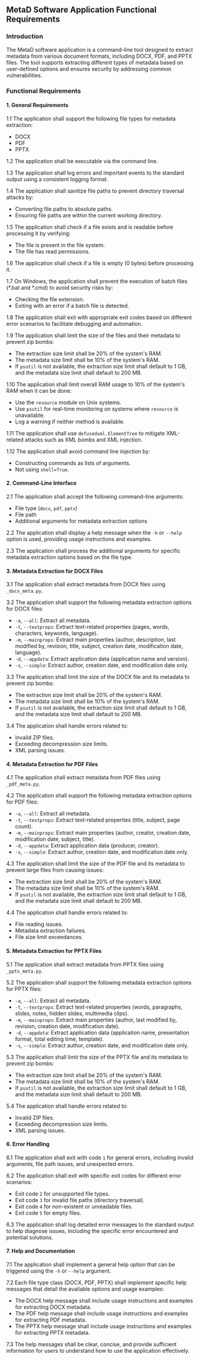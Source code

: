 ## MetaD Software Application Functional Requirements

### Introduction
The MetaD software application is a command-line tool designed to extract metadata from various document formats, including DOCX, PDF, and PPTX files. The tool supports extracting different types of metadata based on user-defined options and ensures security by addressing common vulnerabilities.

### Functional Requirements

#### 1. General Requirements

1.1 The application shall support the following file types for metadata extraction:
- DOCX
- PDF
- PPTX

1.2 The application shall be executable via the command line.

1.3 The application shall log errors and important events to the standard output using a consistent logging format.

1.4 The application shall sanitize file paths to prevent directory traversal attacks by:
- Converting file paths to absolute paths.
- Ensuring file paths are within the current working directory.

1.5 The application shall check if a file exists and is readable before processing it by verifying:
- The file is present in the file system.
- The file has read permissions.

1.6 The application shall check if a file is empty (0 bytes) before processing it.

1.7 On Windows, the application shall prevent the execution of batch files (*.bat and *.cmd) to avoid security risks by:
- Checking the file extension.
- Exiting with an error if a batch file is detected.

1.8 The application shall exit with appropriate exit codes based on different error scenarios to facilitate debugging and automation.

1.9 The application shall limit the size of the files and their metadata to prevent zip bombs:
- The extraction size limit shall be 20% of the system's RAM.
- The metadata size limit shall be 10% of the system's RAM.
- If `psutil` is not available, the extraction size limit shall default to 1 GB, and the metadata size limit shall default to 200 MB.

1.10 The application shall limit overall RAM usage to 10% of the system's RAM when it can be done:
- Use the `resource` module on Unix systems.
- Use `psutil` for real-time monitoring on systems where `resource` is unavailable.
- Log a warning if neither method is available.

1.11 The application shall use `defusedxml.ElementTree` to mitigate XML-related attacks such as XML bombs and XML injection.

1.12 The application shall avoid command line injection by:
- Constructing commands as lists of arguments.
- Not using `shell=True`.

#### 2. Command-Line Interface

2.1 The application shall accept the following command-line arguments:
- File type (`docx`, `pdf`, `pptx`)
- File path
- Additional arguments for metadata extraction options

2.2 The application shall display a help message when the `-h` or `--help` option is used, providing usage instructions and examples.

2.3 The application shall process the additional arguments for specific metadata extraction options based on the file type.

#### 3. Metadata Extraction for DOCX Files

3.1 The application shall extract metadata from DOCX files using `_docx_meta.py`.

3.2 The application shall support the following metadata extraction options for DOCX files:
- `-a`, `--all`: Extract all metadata.
- `-t`, `--textprops`: Extract text-related properties (pages, words, characters, keywords, language).
- `-m`, `--mainprops`: Extract main properties (author, description, last modified by, revision, title, subject, creation date, modification date, language).
- `-d`, `--appdata`: Extract application data (application name and version).
- `-s`, `--simple`: Extract author, creation date, and modification date only.

3.3 The application shall limit the size of the DOCX file and its metadata to prevent zip bombs:
- The extraction size limit shall be 20% of the system's RAM.
- The metadata size limit shall be 10% of the system's RAM.
- If `psutil` is not available, the extraction size limit shall default to 1 GB, and the metadata size limit shall default to 200 MB.

3.4 The application shall handle errors related to:
- Invalid ZIP files.
- Exceeding decompression size limits.
- XML parsing issues.

#### 4. Metadata Extraction for PDF Files

4.1 The application shall extract metadata from PDF files using `_pdf_meta.py`.

4.2 The application shall support the following metadata extraction options for PDF files:
- `-a`, `--all`: Extract all metadata.
- `-t`, `--textprops`: Extract text-related properties (title, subject, page count).
- `-m`, `--mainprops`: Extract main properties (author, creator, creation date, modification date, subject, title).
- `-d`, `--appdata`: Extract application data (producer, creator).
- `-s`, `--simple`: Extract author, creation date, and modification date only.

4.3 The application shall limit the size of the PDF file and its metadata to prevent large files from causing issues:
- The extraction size limit shall be 20% of the system's RAM.
- The metadata size limit shall be 10% of the system's RAM.
- If `psutil` is not available, the extraction size limit shall default to 1 GB, and the metadata size limit shall default to 200 MB.

4.4 The application shall handle errors related to:
- File reading issues.
- Metadata extraction failures.
- File size limit exceedances.

#### 5. Metadata Extraction for PPTX Files

5.1 The application shall extract metadata from PPTX files using `_pptx_meta.py`.

5.2 The application shall support the following metadata extraction options for PPTX files:
- `-a`, `--all`: Extract all metadata.
- `-t`, `--textprops`: Extract text-related properties (words, paragraphs, slides, notes, hidden slides, multimedia clips).
- `-m`, `--mainprops`: Extract main properties (author, last modified by, revision, creation date, modification date).
- `-d`, `--appdata`: Extract application data (application name, presentation format, total editing time, template).
- `-s`, `--simple`: Extract author, creation date, and modification date only.

5.3 The application shall limit the size of the PPTX file and its metadata to prevent zip bombs:
- The extraction size limit shall be 20% of the system's RAM.
- The metadata size limit shall be 10% of the system's RAM.
- If `psutil` is not available, the extraction size limit shall default to 1 GB, and the metadata size limit shall default to 200 MB.

5.4 The application shall handle errors related to:
- Invalid ZIP files.
- Exceeding decompression size limits.
- XML parsing issues.

#### 6. Error Handling

6.1 The application shall exit with code `1` for general errors, including invalid arguments, file path issues, and unexpected errors.

6.2 The application shall exit with specific exit codes for different error scenarios:
- Exit code `2` for unsupported file types.
- Exit code `3` for invalid file paths (directory traversal).
- Exit code `4` for non-existent or unreadable files.
- Exit code `5` for empty files.

6.3 The application shall log detailed error messages to the standard output to help diagnose issues, including the specific error encountered and potential solutions.


#### 7. Help and Documentation

7.1 The application shall implement a general help option that can be triggered using the `-h` or `--help` argument.

7.2 Each file type class (DOCX, PDF, PPTX) shall implement specific help messages that detail the available options and usage examples:
- The DOCX help message shall include usage instructions and examples for extracting DOCX metadata.
- The PDF help message shall include usage instructions and examples for extracting PDF metadata.
- The PPTX help message shall include usage instructions and examples for extracting PPTX metadata.

7.3 The help messages shall be clear, concise, and provide sufficient information for users to understand how to use the application effectively.
